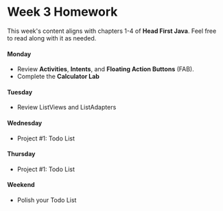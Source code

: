 # Week 3 Homework

This week's content aligns with chapters 1-4 of **Head First Java**. Feel free to read along with it as needed.

#### Monday

* Review **Activities**, **Intents**, and **Floating Action Buttons** (FAB).
* Complete the **Calculator Lab**

#### Tuesday

* Review ListViews and ListAdapters

#### Wednesday

* Project #1: Todo List

#### Thursday

* Project #1: Todo List

#### Weekend

* Polish your Todo List
